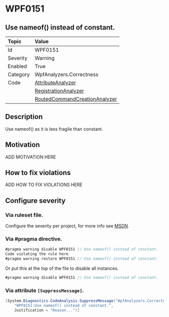 # WPF0151
## Use nameof() instead of constant.

| Topic    | Value
| :--      | :--
| Id       | WPF0151
| Severity | Warning
| Enabled  | True
| Category | WpfAnalyzers.Correctness
| Code     | [AttributeAnalyzer](https://github.com/DotNetAnalyzers/WpfAnalyzers/blob/master/WpfAnalyzers/Analyzers/AttributeAnalyzer.cs)
|          | [RegistrationAnalyzer](https://github.com/DotNetAnalyzers/WpfAnalyzers/blob/master/WpfAnalyzers/Analyzers/RegistrationAnalyzer.cs)
|          | [RoutedCommandCreationAnalyzer](https://github.com/DotNetAnalyzers/WpfAnalyzers/blob/master/WpfAnalyzers/Analyzers/RoutedCommandCreationAnalyzer.cs)


## Description

Use nameof() as it is less fragile than constant.

## Motivation

ADD MOTIVATION HERE

## How to fix violations

ADD HOW TO FIX VIOLATIONS HERE

<!-- start generated config severity -->
## Configure severity

### Via ruleset file.

Configure the severity per project, for more info see [MSDN](https://msdn.microsoft.com/en-us/library/dd264949.aspx).

### Via #pragma directive.
```C#
#pragma warning disable WPF0151 // Use nameof() instead of constant.
Code violating the rule here
#pragma warning restore WPF0151 // Use nameof() instead of constant.
```

Or put this at the top of the file to disable all instances.
```C#
#pragma warning disable WPF0151 // Use nameof() instead of constant.
```

### Via attribute `[SuppressMessage]`.

```C#
[System.Diagnostics.CodeAnalysis.SuppressMessage("WpfAnalyzers.Correctness", 
    "WPF0151:Use nameof() instead of constant.", 
    Justification = "Reason...")]
```
<!-- end generated config severity -->